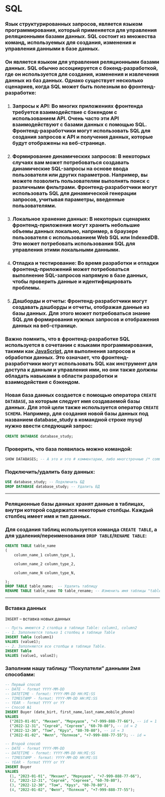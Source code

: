 ﻿# SQL

### Язык структурированных запросов, является языком программирования, который применяется для управления реляционными базами данных. **SQL** состоит из множества команд, используемых для создания, изменения и управления данными в базе данных.

### Он является языком для управления реляционными базами данных. **SQL** обычно ассоциируется с бэкенд-разработкой, где он используется для создания, изменения и извлечения данных из баз данных. Однако существует несколько сценариев, когда SQL может быть полезным во фронтенд-разработке:

1. ### **Запросы к API**: Во многих приложениях фронтенда требуется взаимодействие с бэкендом с использованием API. Очень часто эти API взаимодействуют с базами данных с помощью SQL. Фронтенд-разработчики могут использовать SQL для создания запросов к API и получения данных, которые будут отображены на веб-странице.

2. ### **Формирование динамических запросов**: В некоторых случаях вам может потребоваться создавать динамические SQL-запросы на основе ввода пользователя или других параметров. Например, вы можете позволить пользователям выполнять поиск с различными фильтрами. Фронтенд-разработчики могут использовать SQL для динамической генерации запросов, учитывая параметры, введенные пользователями.

3. ### **Локальное хранение данных**: В некоторых сценариях фронтенд-приложения могут хранить небольшие объемы данных локально, например, в браузере пользователя с использованием Web SQL или IndexedDB. Это может потребовать использования SQL для управления этими локальными данными.

4. ### **Отладка и тестирование**: Во время разработки и отладки фронтенд-приложений может потребоваться выполнение SQL-запросов напрямую в базе данных, чтобы проверить данные и идентифицировать проблемы.

5. ### **Дашборды и отчеты**: Фронтенд-разработчики могут создавать дашборды и отчеты, отображая данные из базы данных. Для этого может потребоваться знание SQL для формирования нужных запросов и отображения данных на веб-странице.

### Важно помнить, что в фронтенд-разработке SQL используется в сочетании с языками программирования, такими как [JavaScript](https://github.com/frontsteron/Pet-projects/tree/main/WhatIsHTML%2BCSS%2BJS/JavaScript#что-такое-javascript), для выполнения запросов и обработки данных. Это означает, что фронтенд-разработчики могут использовать SQL как инструмент для доступа к данным и управления ими, но они также должны обладать навыками в области разработки и взаимодействия с бэкендом.

### Новая база данных создается с помощью оператора `CREATE DATABASE`, за которым следует имя создаваемой базы данных. Для этой цели также используется оператор `CREATE SCHEMA`. Например, для создания новой базы данных под названием **database_study** в командной строке **mysql** нужно ввести следующий запрос:

```SQL
CREATE DATABASE database_study;
```

### Проверить, что база появилась можно командой:

```SQL
SHOW DATABASES; -- А это и это # комментарии, либо многстрочные /* comment */
```

### Подключить/удалить базу данных:

```SQL
USE database_study; -- Подключить БД
DROP DATABASE database_study; -- Удалить БД
```

---

### Реляционные базы данных хранят данные в таблицах, внутри которой содержатся некоторые столбцы. Каждый столбец имеет **имя** и **тип данных**.

### Для создания таблиц используется команда `CREATE TABLE`, а для удаления/переименования `DROP TABLE`/`RENAME TABLE`:

```SQL
CREATE TABLE table_name
(
	column_name_1 column_type_1,

	column_name_2 column_type_2,

	column_name_N column_type_N,

);
DROP TABLE table_name;  -- Удалить таблицу
RENAME TABLE table_name TO table_rename; -- Изменить имя таблицы "table_name" на table_rename"
```

---

### Вставка данных

`INSERT` – вставка новых данных

```SQL
-- Пусть имеются 2 столбца в таблицe Table: сolumn1, сolumn2
-- 1. Заполняeтся только 1 столбец в таблицe Table
INSERT Table (сolumn1)
VALUES (value1);
-- 2. Заполняются все столбцы в таблицe Table.
INSERT Table
VALUES (value1, value2);
```

### Заполним нашу таблицу “Покупатели” данными 2мя способами:

```SQL
-- Первый способ
-- DATE - format YYYY-MM-DD
-- DATETIME - format: YYYY-MM-DD HH:MI:SS
-- TIMESTAMP - format: YYYY-MM-DD HH:MI:SS
-- YEAR - format YYYY or YY
-- Способ №1
INSERT Buyer (date_birt, first_name,last_name,mobile_phone)
VALUES
  ("2023-01-01", "Михаил", "Меркушов", "+7-999-888-77-66"), -- id = 1
  ("2022-12-31", "Сергей", "Сергеев", "60-70-80"), -- id = 2
  ("2022-12-30", "Том", "Круз", "80-70-80"), -- id = 3
  ("2022-01-02", "Филл", "Поляков", "+7-999-888-77-55"); -- id =

-- Второй способ
-- DATE - format YYYY-MM-DD
-- DATETIME - format: YYYY-MM-DD HH:MI:SS
-- TIMESTAMP - format: YYYY-MM-DD HH:MI:SS
-- YEAR - format YYYY or YY
INSERT Buyer
VALUES
  (1, "2023-01-01", "Михаил", "Меркушов", "+7-999-888-77-66"),
  (2, "2022-12-31", "Сергей", "Сергеев", "60-70-80"),
  (3, "2022-12-30", "Том", "Круз", "80-70-80"),
  (4, "2022-01-02", "Филл", "Поляков", "+7-999-888-77-55");
```
